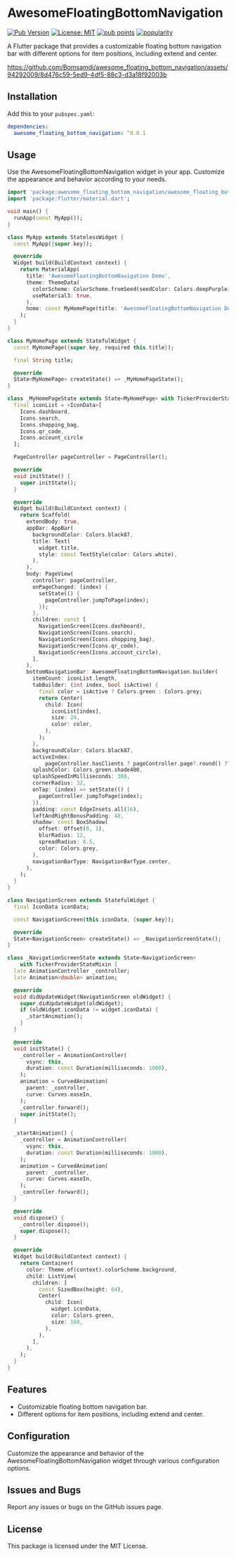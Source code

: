 # AwesomeFloatingBottomNavigation

[![Pub Version](https://img.shields.io/pub/v/awesome_floating_bottom_navigation)](https://pub.dev/packages/awesome_floating_bottom_navigation)
[![License: MIT](https://img.shields.io/badge/license-MIT-blue.svg)](https://opensource.org/licenses/MIT)
[![pub points](https://img.shields.io/pub/points/awesome_floating_bottom_navigation)](https://pub.dev/packages/awesome_floating_bottom_navigation/score) 
[![popularity](https://img.shields.io/pub/popularity/awesome_floating_bottom_navigation)](https://pub.dev/packages/awesome_floating_bottom_navigation/score)

A Flutter package that provides a customizable floating bottom navigation bar with different options for item positions, including extend and center.

https://github.com/Bomsamdi/awesome_floating_bottom_navigation/assets/94292009/8d476c59-5ed9-4df5-88c3-d3a18f92003b


## Installation

Add this to your `pubspec.yaml`:

```yaml
dependencies:
  awesome_floating_bottom_navigation: ^0.0.1
```

## Usage
Use the AwesomeFloatingBottomNavigation widget in your app. Customize the appearance and behavior according to your needs.

```dart
import 'package:awesome_floating_bottom_navigation/awesome_floating_bottom_navigation.dart';
import 'package:flutter/material.dart';

void main() {
  runApp(const MyApp());
}

class MyApp extends StatelessWidget {
  const MyApp({super.key});

  @override
  Widget build(BuildContext context) {
    return MaterialApp(
      title: 'AwesomeFloatingBottomNavigation Demo',
      theme: ThemeData(
        colorScheme: ColorScheme.fromSeed(seedColor: Colors.deepPurple),
        useMaterial3: true,
      ),
      home: const MyHomePage(title: 'AwesomeFloatingBottomNavigation Demo'),
    );
  }
}

class MyHomePage extends StatefulWidget {
  const MyHomePage({super.key, required this.title});

  final String title;

  @override
  State<MyHomePage> createState() => _MyHomePageState();
}

class _MyHomePageState extends State<MyHomePage> with TickerProviderStateMixin {
  final iconList = <IconData>[
    Icons.dashboard,
    Icons.search,
    Icons.shopping_bag,
    Icons.qr_code,
    Icons.account_circle
  ];

  PageController pageController = PageController();

  @override
  void initState() {
    super.initState();
  }

  @override
  Widget build(BuildContext context) {
    return Scaffold(
      extendBody: true,
      appBar: AppBar(
        backgroundColor: Colors.black87,
        title: Text(
          widget.title,
          style: const TextStyle(color: Colors.white),
        ),
      ),
      body: PageView(
        controller: pageController,
        onPageChanged: (index) {
          setState(() {
            pageController.jumpToPage(index);
          });
        },
        children: const [
          NavigationScreen(Icons.dashboard),
          NavigationScreen(Icons.search),
          NavigationScreen(Icons.shopping_bag),
          NavigationScreen(Icons.qr_code),
          NavigationScreen(Icons.account_circle),
        ],
      ),
      bottomNavigationBar: AwesomeFloatingBottomNavigation.builder(
        itemCount: iconList.length,
        tabBuilder: (int index, bool isActive) {
          final color = isActive ? Colors.green : Colors.grey;
          return Center(
            child: Icon(
              iconList[index],
              size: 24,
              color: color,
            ),
          );
        },
        backgroundColor: Colors.black87,
        activeIndex:
            pageController.hasClients ? pageController.page?.round() ?? 0 : 0,
        splashColor: Colors.green.shade400,
        splashSpeedInMilliseconds: 300,
        cornerRadius: 32,
        onTap: (index) => setState(() {
          pageController.jumpToPage(index);
        }),
        padding: const EdgeInsets.all(16),
        leftAndRightBonusPadding: 48,
        shadow: const BoxShadow(
          offset: Offset(0, 1),
          blurRadius: 12,
          spreadRadius: 0.5,
          color: Colors.grey,
        ),
        navigationBarType: NavigationBarType.center,
      ),
    );
  }
}

class NavigationScreen extends StatefulWidget {
  final IconData iconData;

  const NavigationScreen(this.iconData, {super.key});

  @override
  State<NavigationScreen> createState() => _NavigationScreenState();
}

class _NavigationScreenState extends State<NavigationScreen>
    with TickerProviderStateMixin {
  late AnimationController _controller;
  late Animation<double> animation;

  @override
  void didUpdateWidget(NavigationScreen oldWidget) {
    super.didUpdateWidget(oldWidget);
    if (oldWidget.iconData != widget.iconData) {
      _startAnimation();
    }
  }

  @override
  void initState() {
    _controller = AnimationController(
      vsync: this,
      duration: const Duration(milliseconds: 1000),
    );
    animation = CurvedAnimation(
      parent: _controller,
      curve: Curves.easeIn,
    );
    _controller.forward();
    super.initState();
  }

  _startAnimation() {
    _controller = AnimationController(
      vsync: this,
      duration: const Duration(milliseconds: 1000),
    );
    animation = CurvedAnimation(
      parent: _controller,
      curve: Curves.easeIn,
    );
    _controller.forward();
  }

  @override
  void dispose() {
    _controller.dispose();
    super.dispose();
  }

  @override
  Widget build(BuildContext context) {
    return Container(
      color: Theme.of(context).colorScheme.background,
      child: ListView(
        children: [
          const SizedBox(height: 64),
          Center(
            child: Icon(
              widget.iconData,
              color: Colors.green,
              size: 160,
            ),
          ),
        ],
      ),
    );
  }
}
```

## Features

- Customizable floating bottom navigation bar.
- Different options for item positions, including extend and center.

## Configuration

Customize the appearance and behavior of the AwesomeFloatingBottomNavigation widget through various configuration options.

## Issues and Bugs

Report any issues or bugs on the GitHub issues page.

## License

This package is licensed under the MIT License.

